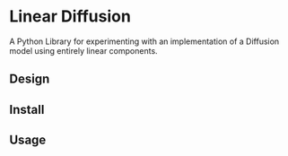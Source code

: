 # Linear Diffusion

A Python Library for experimenting with an implementation of a Diffusion model using entirely linear components.

## Design

## Install

## Usage
